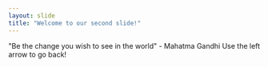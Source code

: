```yaml
---
layout: slide
title: "Welcome to our second slide!"
---
```

"Be the change you wish to see in the world" - Mahatma Gandhi
Use the left arrow to go back!
